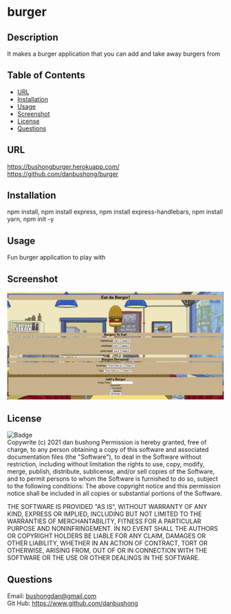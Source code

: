 # burger
## Description
  It makes a burger application that you can add and take away burgers from
  ## Table of Contents
  * [URL](#URL)
  * [Installation](#Installation)
  * [Usage](#Usage)
  * [Screenshot](#Screenshot)
  * [License](#License)
  * [Questions](#Questions)
  ## URL
  https://bushongburger.herokuapp.com/
  https://github.com/danbushong/burger


  ## Installation
  npm install, npm install express, npm install express-handlebars, npm install yarn, npm init -y

  ## Usage
  Fun burger application to play with

  ## Screenshot
  <img src=bushongBurgers.jpg>
  <br>

  ## License
  ![Badge](https://img.shields.io/badge/license-MIT-green)<br>
  Copywrite (c) 2021 dan bushong
  Permission is hereby granted, free of charge, to any person obtaining a copy of this software
  and associated documentation files (the "Software"), to deal in the Software without restriction, 
  including without limitation the rights to use, copy, modify, merge, publish, distribute,
  sublicense, and/or sell copies of the Software,
  and to permit persons to whom the Software is furnished to do so, subject to the following conditions:
  The above copyright notice and this permission notice shall be included in all copies or substantial portions of the Software.
  
  THE SOFTWARE IS PROVIDED "AS IS", WITHOUT WARRANTY OF ANY KIND, 
  EXPRESS OR IMPLIED, INCLUDING BUT NOT LIMITED TO THE WARRANTIES OF MERCHANTABILITY, 
  FITNESS FOR A PARTICULAR PURPOSE AND NONINFRINGEMENT. 
  IN NO EVENT SHALL THE AUTHORS OR COPYRIGHT HOLDERS BE LIABLE FOR ANY CLAIM, DAMAGES OR OTHER LIABILITY, 
  WHETHER IN AN ACTION OF CONTRACT, TORT OR OTHERWISE, ARISING FROM, 
  OUT OF OR IN CONNECTION WITH THE SOFTWARE OR THE USE OR OTHER DEALINGS IN THE SOFTWARE.
  ## Questions
  Email: bushongdan@gmail.com<br>
  Git Hub: https://www.github.com/danbushong